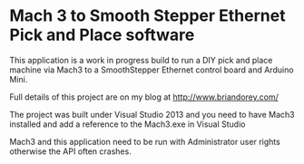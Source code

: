 Mach 3 to Smooth Stepper Ethernet Pick and Place software
====================
This application is a work in progress build to run a DIY pick and place machine via Mach3 to a SmoothStepper Ethernet control board and Arduino Mini.

Full details of this project are on my blog at http://www.briandorey.com/

The project was built under Visual Studio 2013 and you need to have Mach3 installed and add a reference to the Mach3.exe in Visual Studio

Mach3 and this application need to be run with Administrator user rights otherwise the API often crashes.